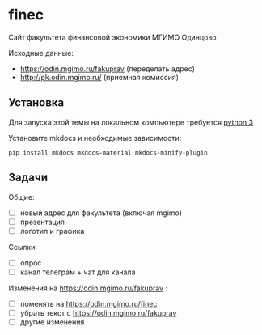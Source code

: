 # finec

Сайт факультета финансовой экономики МГИМО Одинцово

Исходные данные:

- https://odin.mgimo.ru/fakuprav (переделать адрес)
- http://pk.odin.mgimo.ru/ (приемная комиссия)


## Установка


Для запуска этой темы на локальном компьютере требуется [python 3](https://www.python.org/)

<!--
```python get-pip.py``` or ```pip install --upgrade pip``` to update
-->

Установите mkdocs и необходимые зависимости:


```
pip install mkdocs mkdocs-material mkdocs-minify-plugin 
```


## Задачи

Общие:

- [ ] новый адрес для факультета (включая mgimo)
- [ ] презентация
- [ ] логотип и графика

Ссылки:

- [ ] опрос
- [ ] канал телеграм + чат для канала 

Изменения на https://odin.mgimo.ru/fakuprav :

- [ ] поменять на https://odin.mgimo.ru/finec
- [ ] убрать текст с https://odin.mgimo.ru/fakuprav
- [ ] другие изменения
